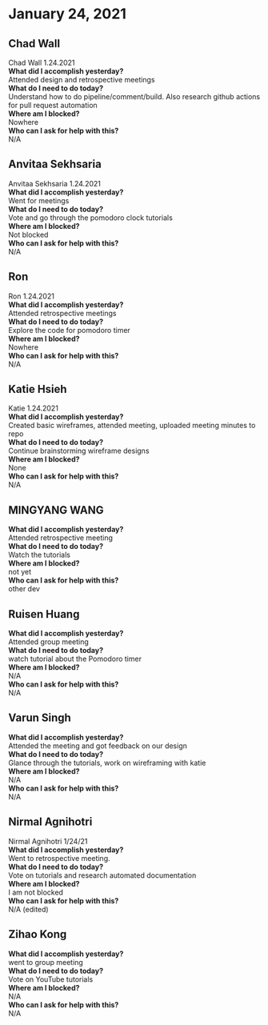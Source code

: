 # January 24, 2021

## Chad Wall
Chad Wall 1.24.2021\
**What did I accomplish yesterday?**\
Attended design and retrospective meetings\
**What do I need to do today?**\
Understand how to do pipeline/comment/build. Also research github actions for pull request automation\
**Where am I blocked?**\
Nowhere\
**Who can I ask for help with this?**\
N/A

## Anvitaa Sekhsaria
Anvitaa Sekhsaria 1.24.2021\
**What did I accomplish yesterday?**\
Went for meetings\
**What do I need to do today?**\
Vote and go through the pomodoro clock tutorials\
**Where am I blocked?**\
Not blocked\
**Who can I ask for help with this?**\
N/A

## Ron
Ron 1.24.2021\
**What did I accomplish yesterday?**\
Attended retrospective meetings\
**What do I need to do today?**\
Explore the code for pomodoro timer\
**Where am I blocked?**\
Nowhere\
**Who can I ask for help with this?**\
N/A

## Katie Hsieh
Katie 1.24.2021\
**What did I accomplish yesterday?**\
Created basic wireframes, attended meeting, uploaded meeting minutes to repo\
**What do I need to do today?**\
Continue brainstorming wireframe designs\
**Where am I blocked?**\
None\
**Who can I ask for help with this?**\
N/A

## MINGYANG WANG
**What did I accomplish yesterday?**\
Attended retrospective meeting\
**What do I need to do today?**\
Watch the tutorials\
**Where am I blocked?**\
not yet\
**Who can I ask for help with this?**\
other dev

## Ruisen Huang
**What did I accomplish yesterday?**\
Attended group meeting\
**What do I need to do today?**\
watch tutorial about the Pomodoro timer\
**Where am I blocked?**\
N/A\
**Who can I ask for help with this?**\
N/A

## Varun Singh
**What did I accomplish yesterday?**\
Attended the meeting and got feedback on our design\
**What do I need to do today?**\
Glance through the tutorials, work on wireframing with katie\
**Where am I blocked?**\
N/A\
**Who can I ask for help with this?**\
N/A

## Nirmal Agnihotri
Nirmal Agnihotri 1/24/21\
**What did I accomplish yesterday?**\
Went to retrospective meeting.\
**What do I need to do today?**\
Vote on tutorials and research automated documentation\
**Where am I blocked?**\
I am not blocked\
**Who can I ask for help with this?**\
N/A (edited) 

## Zihao Kong
**What did I accomplish yesterday?**\
went to group meeting\
**What do I need to do today?**\
Vote on YouTube tutorials\
**Where am I blocked?**\
N/A\
**Who can I ask for help with this?**\
N/A